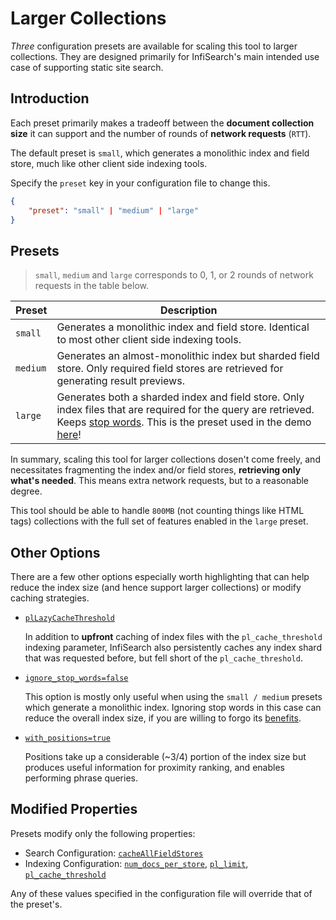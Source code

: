 # Larger Collections

*Three* configuration presets are available for scaling this tool to larger collections. They are designed primarily for InfiSearch's main intended use case of supporting static site search.

## Introduction

Each preset primarily makes a tradeoff between the **document collection size** it can support and the number of rounds of **network requests** (`RTT`).

The default preset is `small`, which generates a monolithic index and field store, much like other client side indexing tools.

Specify the `preset` key in your configuration file to change this.

```json
{
    "preset": "small" | "medium" | "large"
}
```

## Presets

> `small`, `medium` and `large` corresponds to 0, 1, or 2 rounds of network requests in the table below.


| Preset              | Description |
| -----------         | ----------- |
| `small`             | Generates a monolithic index and field store. Identical to most other client side indexing tools.
| `medium`            | Generates an almost-monolithic index but sharded field store. Only required field stores are retrieved for generating result previews.
| `large`             | Generates both a sharded index and field store. Only index files that are required for the query are retrieved. Keeps [stop words](./language.md#stop-words). This is the preset used in the demo [here](https://ang-zeyu.github.io/infisearch-website)!

In summary, scaling this tool for larger collections dosen't come freely, and necessitates fragmenting the index and/or field stores, **retrieving only what's needed**. This means extra network requests, but to a reasonable degree.

  This tool should be able to handle `800MB` (not counting things like HTML tags) collections with the full set of features enabled in the `large` preset.

## Other Options

There are a few other options especially worth highlighting that can help reduce the index size (and hence support larger collections) or modify caching strategies.

- [`plLazyCacheThreshold`](./search_configuration.md#caching-options-advanced)

  In addition to **upfront** caching of index files with the `pl_cache_threshold` indexing parameter, InfiSearch also persistently caches any index shard that was requested before, but fell short of the `pl_cache_threshold`.
- [`ignore_stop_words=false`](./language.md#stop-words)

  This option is mostly only useful when using the `small / medium` presets which generate a monolithic index. Ignoring stop words in this case can reduce the overall index size, if you are willing to forgo its [benefits](./language.md#stop-words).
- [`with_positions=true`](./indexer/misc.md#indexing-positions)

  Positions take up a considerable (~3/4) portion of the index size but produces useful information for proximity ranking, and enables performing phrase queries.

## Modified Properties

Presets modify only the following properties:

- Search Configuration:  [`cacheAllFieldStores`](./search_configuration.md#search-functionality-options)
- Indexing Configuration: [`num_docs_per_store`](./indexer/misc.md#larger-collections), [`pl_limit`](./indexer/misc.md#larger-collections), [`pl_cache_threshold`](./indexer/misc.md#larger-collections)

Any of these values specified in the configuration file will override that of the preset's.


